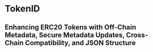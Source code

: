 # TokenID

## Enhancing ERC20 Tokens with Off-Chain Metadata, Secure Metadata Updates, Cross-Chain Compatibility, and JSON Structure
